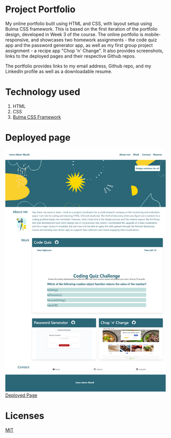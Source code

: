 # Project Portfolio

My online portfolio built using HTML and CSS, with layout setup using Bulma CSS framework. This is based on the first iteration of the portfolio design, developed in Week 3 of the course. The online portfolio is mobile-responsive, and showcases two homework assignments - the code quiz app and the password generator app, as well as my first group project assignment - a recipe app "Chop 'n' Change". It also provides screenshots, links to the deployed pages and their respective Github repos. 

The portfolio provides links to my email address, Github repo, and my LinkedIn profile as well as a downloadable resume. 

# Technology used

1. HTML
2. CSS
3. [Bulma CSS Framework](https://bulma.io/)

# Deployed page
![Screenshot](assets/images/screencapture-amirene-github-io-onlineportfolio-irene-2021-07-18-17_09_28.png)
[Deployed Page](https://amirene.github.io/onlineportfolio_irene/)

# Licenses

[MIT](https://opensource.org/licenses/mit-license.php)

